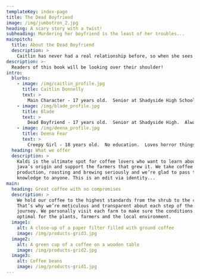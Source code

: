 ```yaml
---
templateKey: index-page
title: The Dead Boyfriend
image: /img/jumbotron_2.jpg
heading: A scary story with a twist!
subheading: Murdering her boyfriend is the least of her troubles...
mainpitch:
  title: About the Dead Boyfriend
  description: >
    Caitlin has never had a real relationship before, so when she sees her boyfriend, Blade, with another girl, she completely loses it.  As she regains her senses, she realizes that Blade is dead - and she has killed him.  But if Blade is dead, how is he staring at her across a crowded party?
description: >-
  Readers of this book will be looking over their shoulder!
intro:
  blurbs:
    - image: /img/caitlin_profile.jpg
      title: Caitlin Donnelly
      text: >
        Main Character - 17 years old.  Senior at Shadyside High School. Likes writing, telling her diary everything, going to Lefty's with her friends.  Works at the Cineplex.  Blade's Murderer.
    - image: /img/blade_profile.jpg
      title: Blade
      text: >
        Dead Boyfriend - 17 years old.  Senior at Shadyside High.  Always wears a red hoodie.  Haunts Caitlin.  Caitlin's Victim.
    - image: /img/deena_profile.jpg
      title: Deena Fear
      text: >
        Creepy Girl - 18 years old.  No education.  Loves horror things like books and movies.  Always wears black.  Likes skulls and piercings.  Friendless.  Dark magic practitioner.  Member of Fear Family.
  heading: What we offer
  description: >
    Kaldi is the ultimate spot for coffee lovers who want to learn about their
    java’s origin and support the farmers that grew it. We take coffee
    production, roasting and brewing seriously and we’re glad to pass that
    knowledge to anyone. This is an edit via identity...
main:
  heading: Great coffee with no compromises
  description: >
    We hold our coffee to the highest standards from the shrub to the cup.
    That’s why we’re meticulous and transparent about each step of the coffee’s
    journey. We personally visit each farm to make sure the conditions are
    optimal for the plants, farmers and the local environment.
  image1:
    alt: A close-up of a paper filter filled with ground coffee
    image: /img/products-grid3.jpg
  image2:
    alt: A green cup of a coffee on a wooden table
    image: /img/products-grid2.jpg
  image3:
    alt: Coffee beans
    image: /img/products-grid1.jpg
---
```

